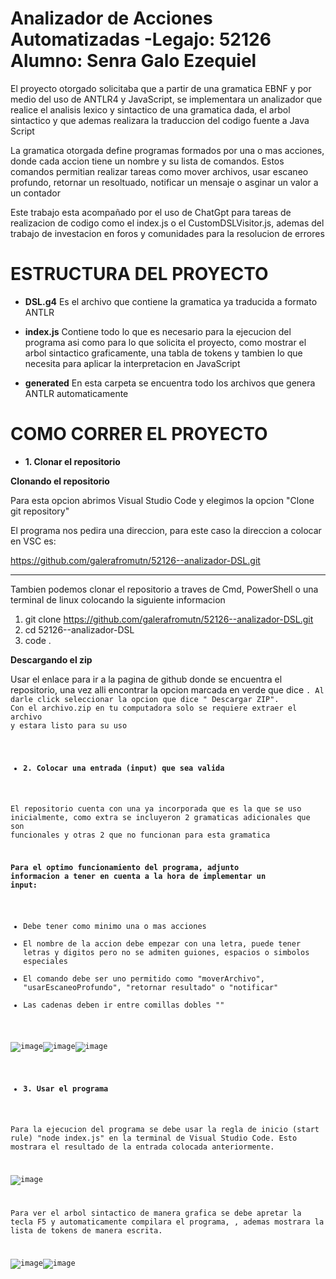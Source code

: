 # Analizador de Acciones Automatizadas -Legajo: 52126 Alumno: Senra Galo Ezequiel #

El proyecto otorgado solicitaba que a partir de una gramatica EBNF y por medio del uso de ANTLR4 y JavaScript, se implementara un analizador que realice el analisis lexico y sintactico de una gramatica dada, el arbol sintactico y que ademas realizara la traduccion del codigo fuente a Java Script

La gramatica otorgada define programas formados por una o mas acciones, donde cada accion tiene un nombre y su lista de comandos. Estos comandos permitian realizar tareas como mover archivos, usar escaneo profundo, retornar un resoltuado, notificar un mensaje o asginar un valor a un contador

Este trabajo esta acompañado por el uso de ChatGpt para tareas de realizacion de codigo como el index.js o el CustomDSLVisitor.js, ademas del trabajo de investacion en foros y comunidades para la resolucion de errores


# ESTRUCTURA DEL PROYECTO #

* **DSL.g4**  Es el archivo que contiene la gramatica ya traducida a formato ANTLR

* **index.js**  Contiene todo lo que es necesario para la ejecucion del programa asi como para lo que solicita el proyecto, como mostrar el arbol sintactico graficamente, una tabla de tokens y tambien lo que necesita para aplicar la interpretacion en JavaScript

* **generated** En esta carpeta se encuentra todo los archivos que genera ANTLR automaticamente 


# COMO CORRER EL PROYECTO #

* **1. Clonar el repositorio**

 **Clonando el repositorio** 

Para esta opcion abrimos Visual Studio Code y elegimos la opcion "Clone git repository"

El programa nos pedira una direccion, para este caso la direccion a colocar en VSC es:

https://github.com/galerafromutn/52126--analizador-DSL.git

----------------------------------------------------------------------------------------------

Tambien podemos clonar el repositorio a traves de Cmd, PowerShell o una terminal de linux colocando la siguiente informacion

1. git clone https://github.com/galerafromutn/52126--analizador-DSL.git
2. cd 52126--analizador-DSL
3. code .

 **Descargando el zip**

Usar el enlace para ir a la pagina de github donde se encuentra el repositorio, una vez alli encontrar la opcion marcada en verde que dice <code>. Al darle click seleccionar la opcion que dice " Descargar ZIP". Con el archivo.zip en tu computadora solo se requiere extraer el archivo y estara listo para su uso

* **2. Colocar una entrada (input) que sea valida**

El repositorio cuenta con una ya incorporada que es la que se uso inicialmente, como extra se incluyeron 2 gramaticas adicionales que son funcionales y otras 2 que no funcionan para esta gramatica

**Para el optimo funcionamiento del programa, adjunto informacion a tener en cuenta a la hora de implementar un input:**

* Debe tener como minimo una o mas acciones
* El nombre de la accion debe empezar con una letra, puede tener letras y digitos pero no se admiten guiones, espacios o simbolos especiales
* El comando debe ser uno permitido como "moverArchivo", "usarEscaneoProfundo", "retornar resultado" o "notificar"
* Las cadenas deben ir entre comillas dobles ""

![image](https://github.com/user-attachments/assets/e6fc8fea-b55d-4d4c-834f-b68eca9795a8)![image](https://github.com/user-attachments/assets/9d5c1b9a-f6da-431e-b37d-fb5c7a106d22)![image](https://github.com/user-attachments/assets/d55d17f3-93c2-4c20-87f3-52ee0963cec9)


* **3. Usar el programa**

Para la ejecucion del programa se debe usar la regla de inicio (start rule) "node index.js" en la terminal de Visual Studio Code. Esto mostrara el resultado de la entrada colocada anteriormente.

![image](https://github.com/user-attachments/assets/0edf45d8-203f-42b1-9f1c-5ddcb29f5b5c)


Para ver el arbol sintactico de manera grafica se debe apretar la tecla F5 y automaticamente compilara el programa, , ademas mostrara la lista de tokens de manera escrita.

![image](https://github.com/user-attachments/assets/b02c336c-6ae0-411f-bd70-72c45efa3220)![image](https://github.com/user-attachments/assets/b8af6c2c-2136-4f35-968a-f74bd65dad4d)


